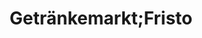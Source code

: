 ---
title: "Getränkemarkt;Fristo"
url: /limbach-oberfrohna/getraenkemarkt-fristo/
shop: Getränke
---